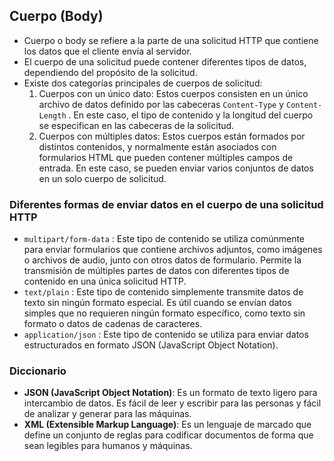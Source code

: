 
## Cuerpo (Body)

- Cuerpo o body se refiere a la parte de una solicitud HTTP que contiene los datos que el cliente envía al servidor.
- El cuerpo de una solicitud puede contener diferentes tipos de datos, dependiendo del propósito de la solicitud.
- Existe dos categorías principales de cuerpos de solicitud:
    1. Cuerpos con un único dato: Estos cuerpos consisten en un único archivo de datos definido por las cabeceras `Content-Type`  y `Content-Length` . En este caso, el tipo de contenido y la longitud del cuerpo se especifican en las cabeceras de la solicitud.
    2. Cuerpos con múltiples datos: Estos cuerpos están formados por distintos contenidos, y normalmente están asociados con formularios HTML que pueden contener múltiples campos de entrada. En este caso, se pueden enviar varios conjuntos de datos en un solo cuerpo de solicitud.

### Diferentes formas de enviar datos en el cuerpo de una solicitud HTTP

- `multipart/form-data` : Este tipo de contenido se utiliza comúnmente para enviar formularios que contiene archivos adjuntos, como imágenes o archivos de audio, junto con otros datos de formulario. Permite la transmisión de múltiples partes de datos con diferentes tipos de contenido en una única solicitud HTTP.
- `text/plain` : Este tipo de contenido simplemente transmite datos de texto sin ningún formato especial. Es útil cuando se envían datos simples que no requieren ningún formato específico, como texto sin formato o datos de cadenas de caracteres.
- `application/json` : Este tipo de contenido se utiliza para enviar datos estructurados en formato JSON (JavaScript Object Notation).

### Diccionario

- **JSON (JavaScript Object Notation)**: Es un formato de texto ligero para intercambio de datos. Es fácil de leer y escribir para las personas y fácil de analizar y generar para las máquinas.
- **XML (Extensible Markup Language)**: Es un lenguaje de marcado que define un conjunto de reglas para codificar documentos de forma que sean legibles para humanos y máquinas.